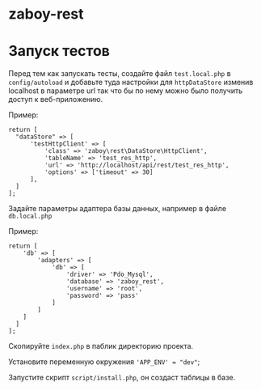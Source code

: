 # zaboy-rest

# Запуск тестов

Перед тем как запускать тесты, создайте файл `test.local.php` в `config/autoload`
и добавьте туда настройки для `httpDataStore` изменив localhost в параметре url так что бы по нему можно было получить доступ к веб-приложению.

Пример:

	return [
	  "dataStore" => [
	      'testHttpClient' => [
	          'class' => 'zaboy\rest\DataStore\HttpClient',
	          'tableName' => 'test_res_http',
	          'url' => 'http://localhost/api/rest/test_res_http',
	          'options' => ['timeout' => 30]
	      ],
	  ]
	];


Задайте параметры адаптера базы данных, например в файле `db.local.php`  

Пример:

	return [
	    'db' => [
	        'adapters' => [
	            'db' => [
	                'driver' => 'Pdo_Mysql',
	                'database' => 'zaboy_rest',
	                'username' => 'root',
	                'password' => 'pass'
	            ]
	        ]
	    ]
	  ]
	];


Скопируйте `index.php` в паблик директорию проекта.

Установите переменную окружения `'APP_ENV' = "dev"`;

Запустите скрипт `script/install.php`, он создаст таблицы в базе.
 